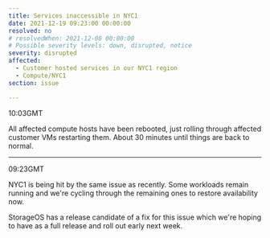 ```yaml
---
title: Services inaccessible in NYC1
date: 2021-12-19 09:23:00 00:00:00
resolved: no
# resolvedWhen: 2021-12-08 00:00:00
# Possible severity levels: down, disrupted, notice
severity: disrupted
affected:
  - Customer hosted services in our NYC1 region
  - Compute/NYC1
section: issue

---
```


10:03GMT

All affected compute hosts have been rebooted, just rolling through affected customer VMs restarting them. About 30 minutes until things are back to normal.

---

09:23GMT

NYC1 is being hit by the same issue as recently. Some workloads remain running and we're cycling through the remaining ones to restore availability now.

StorageOS has a release candidate of a fix for this issue which we're hoping to have as a full release and roll out early next week.
